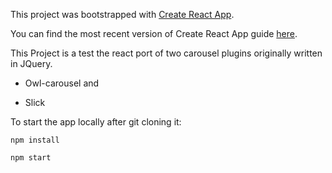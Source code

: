 This project was bootstrapped with [Create React App](https://github.com/facebookincubator/create-react-app).

You can find the most recent version of Create React App guide [here](https://github.com/facebookincubator/create-react-app/blob/master/packages/react-scripts/template/README.md).

This Project is a test the react port of two carousel plugins originally written in JQuery.

* Owl-carousel and

* Slick

To start the app locally after git cloning it:

`npm install`

`npm start`
